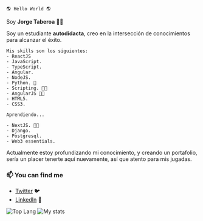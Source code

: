 	🌎 Hello World 🌎
 Soy **Jorge Taberoa** 🐱‍💻


Soy un estudiante **autodidacta**, creo en la intersección de conocimientos para alcanzar el éxito.

	Mis skills son los siguientes:
	- ReactJS
	- JavaScript.
	- TypeScript.
	- Angular.
	- NodeJS.
	- Python. 🐍
	- Scripting. 👨‍💻
	- AngularJS 👴👴
	- HTML5.
	- CSS3.

	Aprendiendo...
	
	- NextJS. 👨‍💻
	- Django.
	- Postgresql.
	- Web3 essentials.
	


Actualmente estoy profundizando mi conocimiento, y creando un portafolio, sería un placer tenerte aquí nuevamente, así que atento para mis jugadas. 

### 📫 You can find me
- [Twitter](https://twitter.com/taberoajorge) 🐦
- [LinkedIn](https://linkedin.com/in/taberoajorge) 💼
 

![Top Lang](https://github-readme-stats.vercel.app/api/top-langs/?username=taberoajorge&theme=cobalt)
![My stats](https://github-readme-stats.vercel.app/api?username=taberoajorge&count_private=true&show_icons=true&theme=cobalt)
